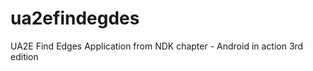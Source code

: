 ua2efindegdes
=============

UA2E Find Edges Application from NDK chapter - Android in action 3rd edition

